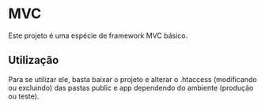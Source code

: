 # MVC
Este projeto é uma espécie de framework MVC básico.
## Utilização
Para se utilizar ele, basta baixar o projeto e alterar o .htaccess (modificando ou excluindo) das pastas public e app dependendo do ambiente (produção ou teste).